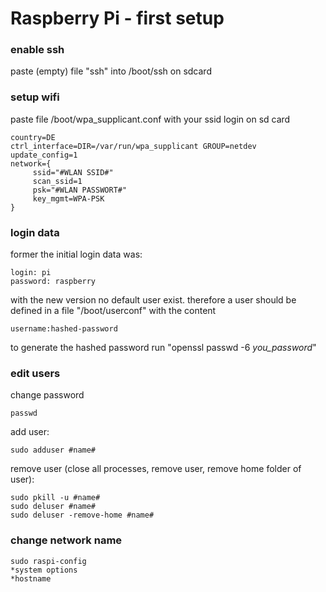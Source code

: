# Raspberry Pi - first setup

### enable ssh
paste (empty) file "ssh" into /boot/ssh on sdcard

### setup wifi
paste file /boot/wpa_supplicant.conf with your ssid login on sd card
```
country=DE 
ctrl_interface=DIR=/var/run/wpa_supplicant GROUP=netdev 
update_config=1 
network={
     ssid="#WLAN SSID#"
     scan_ssid=1
     psk="#WLAN PASSWORT#"
     key_mgmt=WPA-PSK
}
```

###  login data
former the initial login data was:
```
login: pi
password: raspberry
```
with the new version no default user exist. therefore a user should be defined in a file "/boot/userconf" with the content
```
username:hashed-password
```
to generate the hashed password run "openssl passwd -6 _you_password_"

### edit users
change password
```
passwd
```
add user:
```
sudo adduser #name#
```
remove user (close all processes, remove user, remove home folder of user):
```
sudo pkill -u #name#
sudo deluser #name#
sudo deluser -remove-home #name#
```

### change network name
```
sudo raspi-config
*system options
*hostname
```
